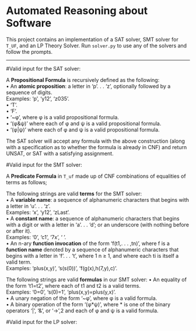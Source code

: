 # Automated Reasoning about Software #

This project contains an implementation of a SAT solver, SMT solver for `T_UF`, and an LP Theory Solver. Run 
`solver.py` to use any of the solvers and follow the prompts.

***
#Valid input for the SAT solver:

A  **Propositional Formula** is recursively defined as the following:<br/>
• An **atomic proposition**: a letter in ‘p’. . . ‘z’, optionally followed by a sequence of
digits.<br/>
Examples: ‘p’, ‘y12’, ‘z035’.<br/>
• ‘T’.<br/>
• ‘F’.<br/>
• ‘~φ’, where φ is a valid propositional formula.<br/>
• ‘(φ&ψ)’ where each of φ and ψ is a valid propositional formula.<br/>
• ‘(φ|ψ)’ where each of φ and ψ is a valid propositional formula.<br/>

The SAT solver will accept any formula with the above construction 
(along with a specification as to whether the formula is already in CNF) and return UNSAT, or SAT with a satisfying assignment.<br/>

#Valid input for the SMT solver:

A  **Predicate Formula** in `T_uf` made up of CNF combinations of equalities of terms as follows;

 The following strings are valid **terms** for the SMT solver:<br/>
• A **variable name**: a sequence of alphanumeric characters that begins with a letter
in ‘u’. . . ‘z’.<br/>
Examples: ‘x’, ‘y12’, ‘zLast’.<br/>
• A **constant name**: a sequence of alphanumeric characters that begins with a digit
or with a letter in ‘a’. . . ‘d’; or an underscore (with nothing before or after it).<br/>
Examples: ‘0’, ‘c1’, ‘7x’, ‘ ’.<br/>
• An n-ary **function invocation** of the form ‘f(t1,. . . ,tn)’, where f is a **function
name** denoted by a sequence of alphanumeric characters that begins with a letter
in ‘f’. . . ‘t’, where 1 n ≥ 1, and where each ti
is itself a valid term.<br/>
Examples: ‘plus(x,y)’, ‘s(s(0))’, ‘f(g(x),h(7,y),c)’.<br/>

The following strings are valid **formulas** in our SMT solver:
• An equality of the form ‘t1=t2’, where each of t1 and t2 is a valid terms.<br/>
Examples: ‘0=0’, ‘s(0)=1’, ‘plus(x,y)=plus(y,x)’.<br/>
• A unary negation of the form ‘~φ’, where φ is a valid formula.<br/>
• A binary operation of the form ‘(φ*ψ)’, where * is one of the binary operators
‘|’, ‘&’, or ‘→’,2 and each of φ and ψ is a valid formula.<br/>

#Valid input for the LP solver:


